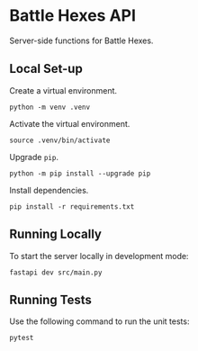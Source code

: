 # Battle Hexes API

Server-side functions for Battle Hexes.

## Local Set-up

Create a virtual environment.

    python -m venv .venv

Activate the virtual environment.

    source .venv/bin/activate

Upgrade `pip`.

    python -m pip install --upgrade pip

Install dependencies.

    pip install -r requirements.txt 

## Running Locally

To start the server locally in development mode:

    fastapi dev src/main.py

## Running Tests

Use the following command to run the unit tests:

    pytest

